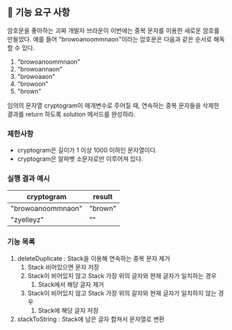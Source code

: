 ## 🚀 기능 요구 사항

암호문을 좋아하는 괴짜 개발자 브라운이 이번에는 중복 문자를 이용한 새로운 암호를 만들었다. 예를 들어 "browoanoommnaon"이라는 암호문은 다음과 같은 순서로 해독할 수 있다.

1. "browoanoommnaon"
2. "browoannaon"
3. "browoaaon"
4. "browoon"
5. "brown"

임의의 문자열 cryptogram이 매개변수로 주어질 때, 연속하는 중복 문자들을 삭제한 결과를 return 하도록 solution 메서드를 완성하라.

### 제한사항

- cryptogram은 길이가 1 이상 1000 이하인 문자열이다.
- cryptogram은 알파벳 소문자로만 이루어져 있다.

### 실행 결과 예시

| cryptogram | result |
| --- | --- |
| "browoanoommnaon" | "brown" |
| "zyelleyz" | "" |

### 기능 목록
1. deleteDuplicate : Stack을 이용해 연속하는 중복 문자 제거 
    1. Stack 비어있으면 문자 저장
    2. Stack이 비어있지 않고 Stack 가장 위의 글자와 현재 글자가 일치하는 경우
        1. Stack에서 해당 글자 제거
    4. Stack이 비어있지 않고 Stack 가장 위의 갈자와 현재 글자가 일치하지 않는 경우
        1. Stack에 해당 글자 저장
2. stackToString : Stack에 남은 글자 합쳐서 문자열로 변환
